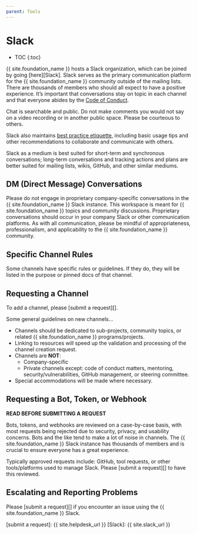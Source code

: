 ```yaml
---
parent: Tools
---
```


# Slack

* TOC
{:toc}

{{ site.foundation_name }} hosts a Slack organization, which can be joined by going [here][Slack]. Slack serves as the primary communication platform for the {{ site.foundation_name }} community outside of the mailing lists. There are thousands of members who should all expect to have a positive experience. It’s important that conversations stay on topic in each channel and that everyone abides by the [Code of Conduct].

Chat is searchable and public. Do not make comments you would not say on a video recording or in another public space. Please be courteous to others.

Slack also maintains [best practice etiquette](https://slackhq.com/etiquette-tips-in-slack), including basic usage tips and other recommendations to collaborate and communicate with others.

Slack as a medium is best suited for short-term and synchronous conversations; long-term conversations and tracking actions and plans are better suited for mailing lists, wikis, GitHub, and other similar mediums.

## DM (Direct Message) Conversations

Please do not engage in proprietary company-specific conversations in the {{ site.foundation_name }} Slack instance. This workspace is meant for {{ site.foundation_name }} topics and community discussions. Proprietary conversations should occur in your company Slack or other communication platforms.  As with all communication, please be mindful of appropriateness, professionalism, and applicability to the {{ site.foundation_name }} community.

## Specific Channel Rules

Some channels have specific rules or guidelines. If they do, they will be listed in the purpose or pinned docs of that channel.

## Requesting a Channel

To add a channel, please [submit a request][].

Some general guidelines on new channels...

  - Channels should be dedicated to sub-projects, community topics, or related {{ site.foundation_name }} programs/projects.
  - Linking to resources will speed up the validation and processing of the channel creation request.
  - Channels are **NOT**:
    - Company-specific
    - Private channels except: code of conduct matters, mentoring,
      security/vulnerabilities, GitHub management, or steering committee.
  - Special accommodations will be made where necessary.

## Requesting a Bot, Token, or Webhook

**READ BEFORE SUBMITTING A REQUEST**

Bots, tokens, and webhooks are reviewed on a case-by-case basis, with most requests being rejected due to security, privacy, and usability concerns. Bots and the like tend to make a lot of noise in channels. The {{ site.foundation_name }} Slack instance has thousands of members and is crucial to ensure everyone has a great experience.

Typically approved requests include: GitHub, tool requests, or other tools/platforms used to manage Slack. Please [submit a request][] to have this reviewed.

## Escalating and Reporting Problems

Please [submit a request][] if you encounter an issue using the {{ site.foundation_name }} Slack.

[Code of Conduct]: /code_of_conduct
[submit a request]: {{ site.helpdesk_url }}
[Slack]: {{ site.slack_url }}
